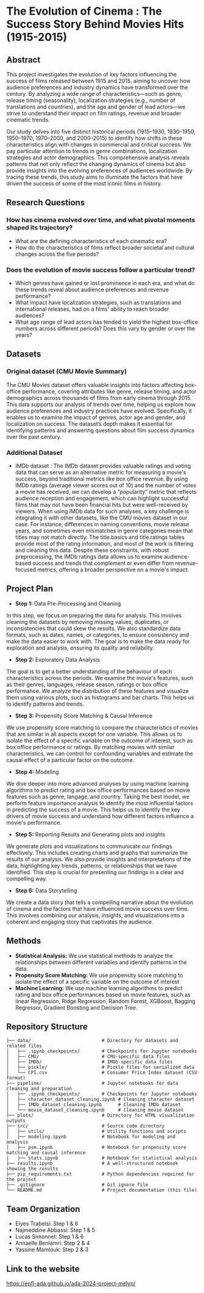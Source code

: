 # The Evolution of Cinema : The Success Story Behind Movies Hits (1915-2015)

## Abstract

This project investigates the evolution of key factors influencing the success of films released between 1915 and 2015, aiming to uncover how audience preferences and industry dynamics have transformed over the century. By analyzing a wide range of characteristics—such as genre, release timing (seasonality), localization strategies (e.g., number of translations and countries), and the age and gender of lead actors—we strive to understand their impact on film ratings, revenue and broader cinematic trends.

Our study delves into five distinct historical periods (1915–1930, 1930–1950, 1950–1970, 1970–2000, and 2000–2015) to identify how shifts in these characteristics align with changes in commercial and critical success. We pay particular attention to trends in genre combinations, localization strategies and actor demographics. This comprehensive analysis reveals patterns that not only reflect the changing dynamics of cinema but also provide insights into the evolving preferences of audiences worldwide. By tracing these trends, this study aims to illuminate the factors that have driven the success of some of the most iconic films in history.


## Research Questions
### How has cinema evolved over time, and what pivotal moments shaped its trajectory?
- What are the defining characteristics of each cinematic era?
- How do the characteristics of films reflect broader societal and cultural changes across the five periods?

### Does the evolution of movie success follow a particular trend?
- Which genres have gained or lost prominence in each era, and what do these trends reveal about audience preferences and revenue performance?
- What impact have localization strategies, such as translations and international releases, had on a films' ability to reach broader audiences?
- What age range of lead actors has tended to yield the highest box-office numbers across different periods? Does this vary by gender or over the years? 


## Datasets
### Original dataset (CMU Movie Summary)
  The CMU Movies dataset offers valuable insights into factors affecting box-office performance, covering attributes like genre, release timing, and actor demographics across thousands of films from early cinema through 2015. This data supports our analysis of trends over time, helping us explore how audience preferences and industry practices have evolved. Specifically, it enables us to examine the impact of genres, actor age and gender, and localization on success. The dataset’s depth makes it essential for identifying patterns and answering questions about film success dynamics over the past century.

### Additional Dataset
- IMDb dataset : The IMDb dataset provides valuable ratings and voting data that can serve as an alternative metric for measuring a movie's success, beyond traditional metrics like box office revenue. By using IMDb ratings (average viewer scores out of 10) and the number of votes a movie has received, we can develop a “popularity” metric that reflects audience reception and engagement, which can highlight successful films that may not have been financial hits but were well-received by viewers.
When using IMDb data for such analyses, a key challenge is integrating it with other datasets, like the CMU movies dataset in our case. For instance, differences in naming conventions, movie release years, and sometimes even mismatches in genre categories mean that titles may not match directly. The title.basics and title.ratings tables provide most of the rating information, and most of the work is filtering and cleaning this data.
Despite these constraints, with robust preprocessing, the IMDb ratings data allows us to examine audience-based success and trends that complement or even differ from revenue-focused metrics, offering a broader perspective on a movie's impact.


## Project Plan
- **Step 1:** Data Pre-Processing and Cleaning

In this step, we focus on preparing the data for analysis. This involves cleaning the datasets by removing missing values, duplicates, or inconsistencies that could skew the results. We also standardize data formats, such as dates, names, or categories, to ensure consistency and make the data easier to work with. The goal is to make the data ready for exploration and analysis, ensuring its quality and reliability.

- **Step 2:** Exploratory Data Analysis

The goal is to get a better understanding of the behaviour of each characteristics across the periods. We examine the movie's features, such as their genres, languages, release season, ratings or box office performance. We analyze the distribution of these features and visualize them using various plots, such as histograms and bar charts. This helps us to identify patterns and trends.

- **Step 3:** Propensity Score Matching & Causal Inference

We use propensity score matching to compare the characteristics of movies that are similar in all aspects except for one variable. This allows us to isolate the effect of a specific variable on the outcome of interest, such as box office performance or ratings. By matching movies with similar characteristics, we can control for confounding variables and estimate the causal effect of a particular factor on the outcome. 

- **Step 4:** Modeling

We dive deeper into more advanced analyses by using machine learning algorithms to predict rating and box office performances based on movie features such as genre, langage, and country. Taking the best model, we perform feature importance analysis to identify the most influential factors in predicting the success of a movie. This helps us to identify the key drivers of movie success and understand how different factors influence a movie's performance.

- **Step 5:** Reporting Results and Generating plots and insights

We generate plots and visualizations to communicate our findings effectively. This includes creating charts and graphs that summarize the results of our analysis. We also provide insights and interpretations of the data, highlighting key trends, patterns, or relationships that we have identified. This step is crucial for presenting our findings in a clear and compelling way.

- **Step 6:** Data Storytelling

We create a data story that tells a compelling narrative about the evolution of cinema and the factors that have influenced movie success over time. This involves combining our analysis, insights, and visualizations into a coherent and engaging story that captivates the audience.


## Methods
- **Statistical Analysis:** We use statistical methods to analyze the relationships between different variables and identify patterns in the data.
- **Propensity Score Matching:** We use propensity score matching to isolate the effect of a specific variable on the outcome of interest
- **Machine Learning:** We  use machine learning algorithms to predict rating and box office performances based on movie features, such as linear Regression, Ridge Regression, Random Forest, XGBoost, Bagging Regressor, Gradient Boosting and Decision Tree.


## Repository Structure
```
├── data/                          # Directory for datasets and related files
│   ├── .ipynb_checkpoints/        # Checkpoints for Jupyter notebooks
│   ├── CMU/                       # CMU-specific data files
│   ├── IMDb/                      # IMDb-specific data files
│   ├── pickle/                    # Pickle files for serialized data
│   └── CPI.csv                    # Consumer Price Index dataset (CSV format)
├── pipeline/                      # Jupyter notebooks for data cleaning and preparation
│   ├── .ipynb_checkpoints/        # Checkpoints for Jupyter notebooks
│   ├── character_dataset_cleaning.ipynb # Cleaning character dataset
│   ├── IMDb_dataset_cleaning.ipynb      # Cleaning IMDb dataset
│   └── movie_dataset_cleaning.ipynb     # Cleaning movie dataset
├── plots/                         # Directory for HTML visualization outputs
├── src/                           # Source code directory
│   ├── utils/                     # Utility functions and scripts
│   ├── modeling.ipynb             # Notebook for modeling and analysis
│   ├── psm.ipynb                  # Notebook for propensity score matching and causal inference
│   ├── stats.ipynb                # Notebook for statistical analysis
├── results.ipynb                  # A well-structured notebook showing the results
├── pip_requirements.txt           # Python dependencies required for the project
├── .gitignore                     # Git ignore file
└── README.md                      # Project documentation (this file)
```

## Team Organization
- Elyes Trabelsi: Step 1 & 6 
- Najmeddine Abbassi: Step 1 & 5
- Lucas Simonnet: Step 1 & 6
- Annaelle Benlamri: Step 2 & 4
- Yassine Mamlouk: Step 2 & 3

## Link to the website
https://epfl-ada.github.io/ada-2024-project-melyn/
